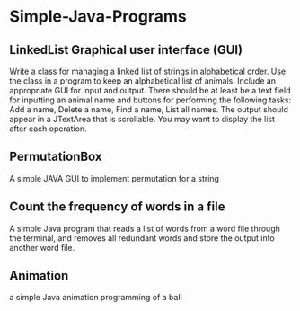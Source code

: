 # Simple-Java-Programs

## LinkedList Graphical user interface (GUI)
Write a class for managing a linked list of strings in alphabetical order. Use the class in a program to keep an alphabetical list of animals. Include an appropriate GUI for input and output. There should be at least be a text field for inputting an animal name and buttons for performing the following tasks: Add a name, Delete a name, Find a name, List all names. The output should appear in a JTextArea that is scrollable. You may want to display the list after each operation.


## PermutationBox
A simple JAVA GUI to implement permutation for a string


## Count the frequency of words in a file
A simple Java program that reads a list of words from a word file through the terminal, and removes all redundant words and store the output into another word file.


## Animation
a simple Java animation programming of a ball